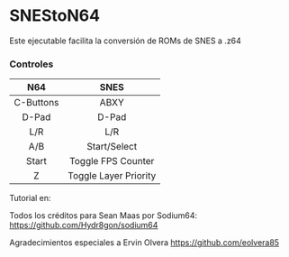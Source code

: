 # SNEStoN64
Este ejecutable facilita la conversión de ROMs de SNES a .z64

### Controles
|  **N64**  |       **SNES**        |
|:---------:|:---------------------:|
| C-Buttons |         ABXY          |
|   D-Pad   |         D-Pad         |
|    L/R    |          L/R          |
|    A/B    |     Start/Select      |
|   Start   |  Toggle FPS Counter   |
|     Z     | Toggle Layer Priority |


Tutorial en:

Todos los créditos para Sean Maas por Sodium64: https://github.com/Hydr8gon/sodium64

Agradecimientos especiales a Ervin Olvera https://github.com/eolvera85
